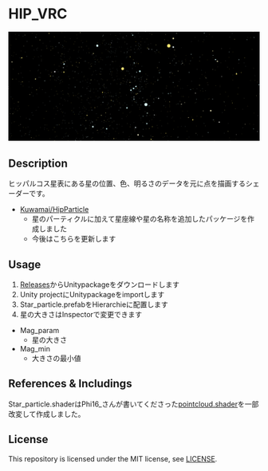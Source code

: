 # HIP_VRC
![star](img/star_img.png)
## Description
ヒッパルコス星表にある星の位置、色、明るさのデータを元に点を描画するシェーダーです。

* [Kuwamai/HipParticle](https://github.com/Kuwamai/HipParticle)
  * 星のパーティクルに加えて星座線や星の名称を追加したパッケージを作成しました
  * 今後はこちらを更新します

## Usage
1. [Releases](https://github.com/Kuwamai/HIP_VRC/releases)からUnitypackageをダウンロードします
1. Unity projectにUnitypackageをimportします
1. Star_particle.prefabをHierarchieに配置します
1. 星の大きさはInspectorで変更できます
  * Mag_param
    * 星の大きさ
  * Mag_min
    * 大きさの最小値

## References & Includings
Star_particle.shaderはPhi16_さんが書いてくださった[pointcloud.shader](https://twitter.com/phi16_/status/1041256230545612800)を一部改変して作成しました。

## License
This repository is licensed under the MIT license, see [LICENSE](./LICENSE).
